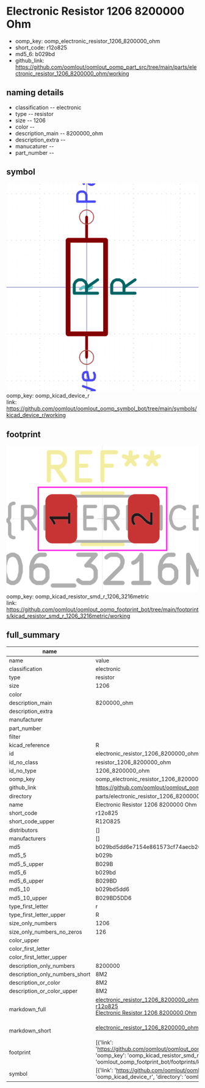 # Electronic Resistor 1206 8200000 Ohm

  
* oomp_key: oomp_electronic_resistor_1206_8200000_ohm 
* short_code: r12o825
* md5_6: b029bd  
* github_link: https://github.com/oomlout/oomlout_oomp_part_src/tree/main/parts/electronic_resistor_1206_8200000_ohm/working  
## naming details
* classification -- electronic
* type -- resistor
* size -- 1206
* color -- 
* description_main -- 8200000_ohm
* description_extra -- 
* manucaturer -- 
* part_number -- 



## symbol

![](symbol/0/working/working_600.png)  
oomp_key: oomp_kicad_device_r  
link: https://github.com/oomlout/oomlout_oomp_symbol_bot/tree/main/symbols/kicad_device_r/working  

## footprint

![](footprint/0/working/working_600.png)  
oomp_key: oomp_kicad_resistor_smd_r_1206_3216metric  
link: https://github.com/oomlout/oomlout_oomp_footprint_bot/tree/main/footprints/kicad_resistor_smd_r_1206_3216metric/working  

## full_summary
| name | value | 
| --- | --- | 
| name | value | 
| classification | electronic | 
| type | resistor | 
| size | 1206 | 
| color |  | 
| description_main | 8200000_ohm | 
| description_extra |  | 
| manufacturer |  | 
| part_number |  | 
| filter |  | 
| kicad_reference | R | 
| id | electronic_resistor_1206_8200000_ohm | 
| id_no_class | resistor_1206_8200000_ohm | 
| id_no_type | 1206_8200000_ohm | 
| oomp_key | oomp_electronic_resistor_1206_8200000_ohm | 
| github_link | https://github.com/oomlout/oomlout_oomp_part_src/tree/main/parts/electronic_resistor_1206_8200000_ohm/working | 
| directory | parts/electronic_resistor_1206_8200000_ohm | 
| name | Electronic Resistor 1206 8200000 Ohm | 
| short_code | r12o825 | 
| short_code_upper | R12O825 | 
| distributors | [] | 
| manufacturers | [] | 
| md5 | b029bd5dd6e7154e861573cf74aecb20 | 
| md5_5 | b029b | 
| md5_5_upper | B029B | 
| md5_6 | b029bd | 
| md5_6_upper | B029BD | 
| md5_10 | b029bd5dd6 | 
| md5_10_upper | B029BD5DD6 | 
| type_first_letter | r | 
| type_first_letter_upper | R | 
| size_only_numbers | 1206 | 
| size_only_numbers_no_zeros | 126 | 
| color_upper |  | 
| color_first_letter |  | 
| color_first_letter_upper |  | 
| description_only_numbers | 8200000 | 
| description_only_numbers_short | 8M2 | 
| description_or_color | 8M2 | 
| description_or_color_upper | 8M2 | 
| markdown_full | [electronic_resistor_1206_8200000_ohm](https://github.com/oomlout/oomlout_oomp_part_src/tree/main/parts/electronic_resistor_1206_8200000_ohm/working)<br>[r12o825](https://github.com/oomlout/oomlout_oomp_part_src/tree/main/parts/electronic_resistor_1206_8200000_ohm/working)<br>[Electronic Resistor 1206 8200000 Ohm](https://github.com/oomlout/oomlout_oomp_part_src/tree/main/parts/electronic_resistor_1206_8200000_ohm/working)<br><br> | 
| markdown_short | [electronic_resistor_1206_8200000_ohm](https://github.com/oomlout/oomlout_oomp_part_src/tree/main/parts/electronic_resistor_1206_8200000_ohm/working)<br><br> | 
| footprint | [{'link': 'https://github.com/oomlout/oomlout_oomp_footprint_bot/tree/main/foootprntss/kicad_resistor_smd_r_1206_3216metric', 'oomp_key': 'oomp_kicad_resistor_smd_r_1206_3216metric', 'directory': 'oomlout_oomp_footprint_bot/footprints/kicad_resistor_smd_r_1206_3216metric//working/working.kicad_mod'}] | 
| symbol | [{'link': 'https://github.com/oomlout/oomlout_oomp_symbol_bot/tree/main/symbols/kicad_device_r', 'oomp_key': 'oomp_kicad_device_r', 'directory': 'oomlout_oomp_symbol_bot/symbols/kicad_device_r//working/working.kicad_sym'}] | 
